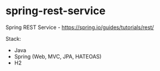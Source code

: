 # spring-rest-service
Spring REST Service - https://spring.io/guides/tutorials/rest/

Stack:
- Java
- Spring (Web, MVC, JPA, HATEOAS)
- H2
